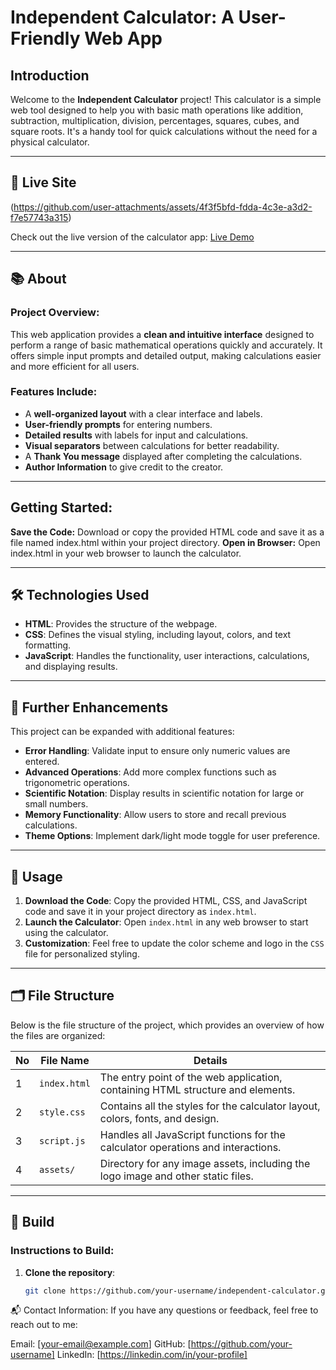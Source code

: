 

# Independent Calculator: A User-Friendly Web App #

## Introduction ##

Welcome to the **Independent Calculator** project! This calculator is a simple web tool designed to help you with basic math operations like addition, subtraction, multiplication, division, percentages, squares, cubes, and square roots. It's a handy tool for quick calculations without the need for a physical calculator.


---

## 🚀 Live Site

(https://github.com/user-attachments/assets/4f3f5bfd-fdda-4c3e-a3d2-f7e57743a315)




Check out the live version of the calculator app: [Live Demo](https://arik203.github.io/Independent-Calculator/)





---

## 📚 About

### Project Overview:
This web application provides a **clean and intuitive interface** designed to perform a range of basic mathematical operations quickly and accurately. It offers simple input prompts and detailed output, making calculations easier and more efficient for all users.

### Features Include:
- A **well-organized layout** with a clear interface and labels.
- **User-friendly prompts** for entering numbers.
- **Detailed results** with labels for input and calculations.
- **Visual separators** between calculations for better readability.
- A **Thank You message** displayed after completing the calculations.
- **Author Information** to give credit to the creator.

---


## Getting Started:

**Save the Code:** Download or copy the provided HTML code and save it as a file named index.html within your project directory.
**Open in Browser:** Open index.html in your web browser to launch the calculator.

---

## 🛠 Technologies Used

- **HTML**: Provides the structure of the webpage.
- **CSS**: Defines the visual styling, including layout, colors, and text formatting.
- **JavaScript**: Handles the functionality, user interactions, calculations, and displaying results.

---

## 🚀 Further Enhancements

This project can be expanded with additional features:

- **Error Handling**: Validate input to ensure only numeric values are entered.
- **Advanced Operations**: Add more complex functions such as trigonometric operations.
- **Scientific Notation**: Display results in scientific notation for large or small numbers.
- **Memory Functionality**: Allow users to store and recall previous calculations.
- **Theme Options**: Implement dark/light mode toggle for user preference.

---

## 📝 Usage

1. **Download the Code**: Copy the provided HTML, CSS, and JavaScript code and save it in your project directory as `index.html`.
2. **Launch the Calculator**: Open `index.html` in any web browser to start using the calculator.
3. **Customization**: Feel free to update the color scheme and logo in the `CSS` file for personalized styling.

---

## 🗂 File Structure

Below is the file structure of the project, which provides an overview of how the files are organized:

| No | File Name       | Details                                                       |
|----|-----------------|---------------------------------------------------------------|
| 1  | `index.html`    | The entry point of the web application, containing HTML structure and elements. |
| 2  | `style.css`     | Contains all the styles for the calculator layout, colors, fonts, and design. |
| 3  | `script.js`     | Handles all JavaScript functions for the calculator operations and interactions. |
| 4  | `assets/`       | Directory for any image assets, including the logo image and other static files. |

---

## 🔧 Build

### Instructions to Build:

1. **Clone the repository**:

   ```bash
   git clone https://github.com/your-username/independent-calculator.git

📬 Contact Information:
If you have any questions or feedback, feel free to reach out to me:

Email: [your-email@example.com]
GitHub: [https://github.com/your-username]
LinkedIn: [https://linkedin.com/in/your-profile] 
